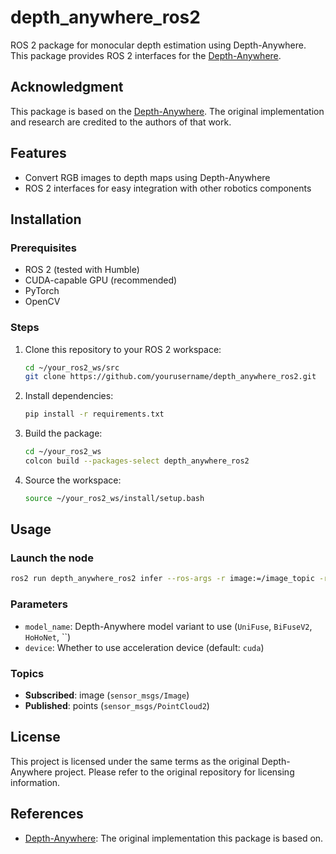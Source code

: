 # depth_anywhere_ros2

ROS 2 package for monocular depth estimation using Depth-Anywhere. This package provides ROS 2 interfaces for the [Depth-Anywhere](https://github.com/albert100121/Depth-Anywhere).

## Acknowledgment

This package is based on the [Depth-Anywhere](https://github.com/albert100121/Depth-Anywhere). The original implementation and research are credited to the authors of that work.

## Features

- Convert RGB images to depth maps using Depth-Anywhere
- ROS 2 interfaces for easy integration with other robotics components

## Installation

### Prerequisites

- ROS 2 (tested with Humble)
- CUDA-capable GPU (recommended)
- PyTorch
- OpenCV

### Steps

1. Clone this repository to your ROS 2 workspace:
    ```bash
    cd ~/your_ros2_ws/src
    git clone https://github.com/yourusername/depth_anywhere_ros2.git
    ```

2. Install dependencies:
    ```bash
    pip install -r requirements.txt
    ```

3. Build the package:
    ```bash
    cd ~/your_ros2_ws
    colcon build --packages-select depth_anywhere_ros2
    ```

4. Source the workspace:
    ```bash
    source ~/your_ros2_ws/install/setup.bash
    ```

## Usage

### Launch the node

```bash
ros2 run depth_anywhere_ros2 infer --ros-args -r image:=/image_topic -r points:=/points -p model_name:=UniFuse -p device:=cuda
```

### Parameters

- `model_name`: Depth-Anywhere model variant to use (`UniFuse`, `BiFuseV2`, `HoHoNet`, ``)
- `device`: Whether to use acceleration device (default: `cuda`)

### Topics

- **Subscribed**: image (`sensor_msgs/Image`)
- **Published**: points (`sensor_msgs/PointCloud2`)

## License

This project is licensed under the same terms as the original Depth-Anywhere project. Please refer to the original repository for licensing information.

## References

- [Depth-Anywhere](https://github.com/albert100121/Depth-Anywhere): The original implementation this package is based on.